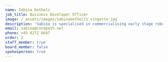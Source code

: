 ```yaml
---
name: Sabina Kethelz
job_title: Business Developer Officer
image: /_assets/images/sabinakethelz1_vingette.jpg
description: 'Sabina is specialised in commercialising early stage robotic technologies by establishing solid, collaborative relations to early adopter customers in new markets. She has more than 10 years of experience in working with start-ups, entrepreneurship and on how to initiate new sustainable commercial activities with mutual benefits to a wide range of stakeholders. On top of being in charge of the commercialisation of different robotic technologies, Sabina has worked with startups and open innovation initiatives in Denmark, Europe and South America.'
email: sabina@corepath.net
phone: +45 4272 6697
order: 2
staff_member: true
board_member: false
spokesperson: true
---
```

